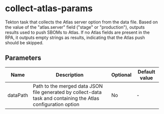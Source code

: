 # collect-atlas-params

Tekton task that collects the Atlas server option from the data file. Based on
the value of the "atlas.server" field ("stage" or "production"), outputs results
used to push SBOMs to Atlas. If no Atlas fields are present in the RPA, it
outputs empty strings as results, indicating that the Atlas push should be
skipped.

## Parameters

| Name     | Description                                                                                                    | Optional | Default value |
|----------|----------------------------------------------------------------------------------------------------------------|----------|---------------|
| dataPath | Path to the merged data JSON file generated by collect-data task and containing the Atlas configuration option | No       | -             |
